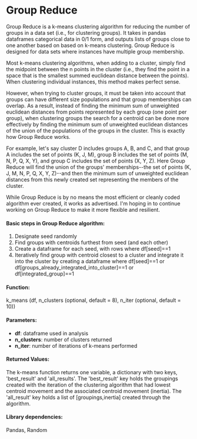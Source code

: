 <h1> Group Reduce</h1>
<p>Group Reduce is a k-means clustering algorithm for reducing the number of groups in a data set (i.e., for clustering groups). It takes in pandas dataframes categorical data in 0/1 form, and outputs lists of groups close to one another based on based on k-means clustering. Group Reduce is designed for data sets where instances have multiple group membership.</p>

<p>Most k-means clustering algorithms, when adding to a cluster, simply find the midpoint between the n points in the cluster (i.e., they find the point in a space that is the smallest summed euclidean distance between the points). When clustering individual instances, this method makes perfect sense.</p>

<p>However, when trying to cluster groups, it must be taken into account that groups can have different size populations and that group memberships can overlap. As a result, instead of finding the minimum sum of unweighted euclidean distances from points represented by each group (one point per group), when clustering groups the search for a centroid can be done more effectively by finding the minimum sum of unweighted euclidean distances of the union of the populations of the groups in the cluster. This is exactly how Group Reduce works.</p>

<p>For example, let's say cluster D includes groups A, B, and C, and that group A includes the set of points (K, J, M), group B includes the set of points (M, N, P, Q, X, Y), and group C includes the set of points (X, Y, Z). Here Group Reduce will find the union of the groups' memberships--the set of points (K, J, M, N, P, Q, X, Y, Z)--and then the minimum sum of unweighted euclidean distances from this newly created set representing the members of the cluster.</p>

<p>While Group Reduce is by no means the most efficient or cleanly coded algorithm ever created, it works as advertised. I'm hoping in to continue working on Group Reduce to make it more flexible and resilient.</p>

<h4>Basic steps in Group Reduce algorithm:</h4>
<ol>
<li>Designate seed randomly</li>
<li>Find groups with centroids furthest from seed (and each other)</li>
<li>Create a dataframe for each seed, with rows where df[seed]==1</li>
<li>Iteratively find group with centroid closest to a cluster and integrate it into the cluster by creating a dataframe where df[seed]==1 or df[groups_already_integrated_into_cluster]==1 or df[integrated_group]==1</li>
</ol>

<h4>Function:</h4>
<p>k_means (df, n_clusters (optional, default = 8), n_iter (optional, default = 10))</p>

<h4>Parameters:</h4>
<ul>
<li><strong>df</strong>: dataframe used in analysis</li>
<li><strong>n_clusters</strong>: number of clusters returned</li>
<li><strong>n_iter</strong>: number of iterations of k-means performed</li>
</ul>

<h4>Returned Values:</h4>
<p>The k-means function returns one variable, a dictionary with two keys, 'best_result' and 'all_results'. The 'best_result' key holds the groupings created with the iteration of the clustering algorithm that had lowest centroid movement and the associated centroid movement (inertia). The 'all_result' key holds a list of [groupings,inertia] created through the algorithm.</p>

<h4>Library dependencies:</h4>
<p>Pandas, Random</p>
